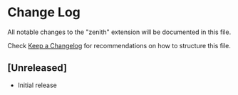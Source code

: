 # Change Log

All notable changes to the "zenith" extension will be documented in this file.

Check [Keep a Changelog](http://keepachangelog.com/) for recommendations on how to structure this file.

## [Unreleased]

- Initial release

